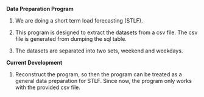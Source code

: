 **Data Preparation Program**

1. We are doing a short term load forecasting (STLF).

2. This program is designed to extract the datasets from a csv file.
The csv file is generated from dumping the sql table.

3. The datasets are separated into two sets, weekend and weekdays.

**Current Development**

1. Reconstruct the program, so then the program can be treated as a general data preparation for STLF. Since now, the program only works with the provided csv file.
